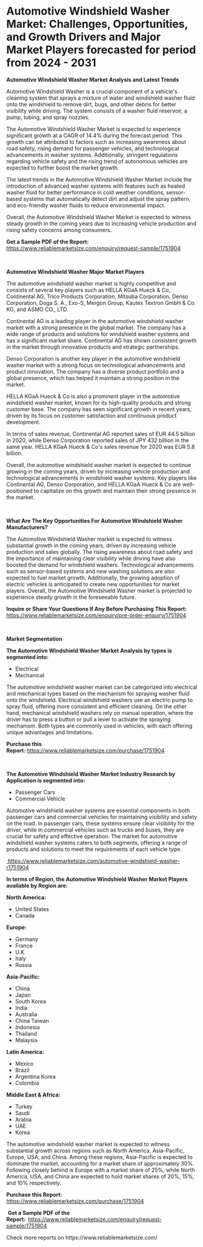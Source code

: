 <p><h1>Automotive Windshield Washer Market: Challenges, Opportunities, and Growth Drivers and Major Market Players forecasted for period from 2024 - 2031</h1></p><p><strong>Automotive Windshield Washer Market Analysis and Latest Trends</strong></p>
<p><p>Automotive Windshield Washer is a crucial component of a vehicle's cleaning system that sprays a mixture of water and windshield washer fluid onto the windshield to remove dirt, bugs, and other debris for better visibility while driving. The system consists of a washer fluid reservoir, a pump, tubing, and spray nozzles.</p><p>The Automotive Windshield Washer Market is expected to experience significant growth at a CAGR of 14.4% during the forecast period. This growth can be attributed to factors such as increasing awareness about road safety, rising demand for passenger vehicles, and technological advancements in washer systems. Additionally, stringent regulations regarding vehicle safety and the rising trend of autonomous vehicles are expected to further boost the market growth.</p><p>The latest trends in the Automotive Windshield Washer Market include the introduction of advanced washer systems with features such as heated washer fluid for better performance in cold weather conditions, sensor-based systems that automatically detect dirt and adjust the spray pattern, and eco-friendly washer fluids to reduce environmental impact.</p><p>Overall, the Automotive Windshield Washer Market is expected to witness steady growth in the coming years due to increasing vehicle production and rising safety concerns among consumers.</p></p>
<p><strong>Get a Sample PDF of the Report:&nbsp;</strong> <a href="https://www.reliablemarketsize.com/enquiry/request-sample/1751904">https://www.reliablemarketsize.com/enquiry/request-sample/1751904</a></p>
<p>&nbsp;</p>
<p><strong>Automotive Windshield Washer Major Market Players</strong></p>
<p><p>The automotive windshield washer market is highly competitive and consists of several key players such as HELLA KGaA Hueck & Co, Continental AG, Trico Products Corporation, Mitsuba Corporation, Denso Corporation, Doga S. A., Exo-S, Mergon Group, Kautex Textron GmbH & Co. KG, and ASMO CO., LTD.</p><p>Continental AG is a leading player in the automotive windshield washer market with a strong presence in the global market. The company has a wide range of products and solutions for windshield washer systems and has a significant market share. Continental AG has shown consistent growth in the market through innovative products and strategic partnerships.</p><p>Denso Corporation is another key player in the automotive windshield washer market with a strong focus on technological advancements and product innovation. The company has a diverse product portfolio and a global presence, which has helped it maintain a strong position in the market.</p><p>HELLA KGaA Hueck & Co is also a prominent player in the automotive windshield washer market, known for its high-quality products and strong customer base. The company has seen significant growth in recent years, driven by its focus on customer satisfaction and continuous product development.</p><p>In terms of sales revenue, Continental AG reported sales of EUR 44.5 billion in 2020, while Denso Corporation reported sales of JPY 432 billion in the same year. HELLA KGaA Hueck & Co's sales revenue for 2020 was EUR 5.8 billion.</p><p>Overall, the automotive windshield washer market is expected to continue growing in the coming years, driven by increasing vehicle production and technological advancements in windshield washer systems. Key players like Continental AG, Denso Corporation, and HELLA KGaA Hueck & Co are well-positioned to capitalize on this growth and maintain their strong presence in the market.</p></p>
<p>&nbsp;</p>
<p><strong>What Are The Key Opportunities For Automotive Windshield Washer Manufacturers?</strong></p>
<p><p>The Automotive Windshield Washer market is expected to witness substantial growth in the coming years, driven by increasing vehicle production and sales globally. The rising awareness about road safety and the importance of maintaining clear visibility while driving have also boosted the demand for windshield washers. Technological advancements such as sensor-based systems and new washing solutions are also expected to fuel market growth. Additionally, the growing adoption of electric vehicles is anticipated to create new opportunities for market players. Overall, the Automotive Windshield Washer market is projected to experience steady growth in the foreseeable future.</p></p>
<p><strong>Inquire or Share Your Questions If Any Before Purchasing This Report:</strong> <a href="https://www.reliablemarketsize.com/enquiry/pre-order-enquiry/1751904">https://www.reliablemarketsize.com/enquiry/pre-order-enquiry/1751904</a></p>
<p>&nbsp;</p>
<p><strong>Market Segmentation</strong></p>
<p><strong>The Automotive Windshield Washer Market Analysis by types is segmented into:</strong></p>
<p><ul><li>Electrical</li><li>Mechanical</li></ul></p>
<p><p>The automotive windshield washer market can be categorized into electrical and mechanical types based on the mechanism for spraying washer fluid onto the windshield. Electrical windshield washers use an electric pump to spray fluid, offering more consistent and efficient cleaning. On the other hand, mechanical windshield washers rely on manual operation, where the driver has to press a button or pull a lever to activate the spraying mechanism. Both types are commonly used in vehicles, with each offering unique advantages and limitations.</p></p>
<p><strong>Purchase this Report:&nbsp;</strong><a href="https://www.reliablemarketsize.com/purchase/1751904">https://www.reliablemarketsize.com/purchase/1751904</a></p>
<p>&nbsp;</p>
<p><strong>The Automotive Windshield Washer Market Industry Research by Application is segmented into:</strong></p>
<p><ul><li>Passenger Cars</li><li>Commercial Vehicle</li></ul></p>
<p><p>Automotive windshield washer systems are essential components in both passenger cars and commercial vehicles for maintaining visibility and safety on the road. In passenger cars, these systems ensure clear visibility for the driver, while in commercial vehicles such as trucks and buses, they are crucial for safety and effective operation. The market for automotive windshield washer systems caters to both segments, offering a range of products and solutions to meet the requirements of each vehicle type.</p></p>
<p><a href="https://www.reliablemarketsize.com/automotive-windshield-washer-r1751904">&nbsp;https://www.reliablemarketsize.com/automotive-windshield-washer-r1751904</a></p>
<p><strong>In terms of Region, the Automotive Windshield Washer Market Players available by Region are:</strong></p>
<p>
    <p> <strong> North America: </strong>
        <ul>
            <li>United States</li>
            <li>Canada</li>
        </ul>
        </p> 
    <p> <strong> Europe: </strong>
        <ul>
            <li>Germany</li>
            <li>France</li>
            <li>U.K.</li>
            <li>Italy</li>
            <li>Russia</li>
        </ul>
        </p> 
    <p> <strong> Asia-Pacific: </strong>
        <ul>
            <li>China</li>
            <li>Japan</li>
            <li>South Korea</li>
            <li>India</li>
            <li>Australia</li>
            <li>China Taiwan</li>
            <li>Indonesia</li>
            <li>Thailand</li>
            <li>Malaysia</li>
        </ul>
        </p> 
    <p> <strong> Latin America: </strong>
        <ul>
            <li>Mexico</li>
            <li>Brazil</li>
            <li>Argentina Korea</li>
            <li>Colombia</li>
        </ul>
        </p> 
    <p> <strong> Middle East & Africa: </strong>
        <ul>
            <li>Turkey</li>
            <li>Saudi</li>
            <li>Arabia</li>
            <li>UAE</li>
            <li>Korea</li>
        </ul>
    </p>
    </p>
<p><p>The automotive windshield washer market is expected to witness substantial growth across regions such as North America, Asia-Pacific, Europe, USA, and China. Among these regions, Asia-Pacific is expected to dominate the market, accounting for a market share of approximately 30%. Following closely behind is Europe with a market share of 25%, while North America, USA, and China are expected to hold market shares of 20%, 15%, and 10% respectively.</p></p>
<p><strong>Purchase this Report: </strong><a href="https://www.reliablemarketsize.com/purchase/1751904">https://www.reliablemarketsize.com/purchase/1751904</a></p>
<p>&nbsp;<strong>Get a Sample PDF of the Report:&nbsp;&nbsp;</strong><a href="https://www.reliablemarketsize.com/enquiry/request-sample/1751904">https://www.reliablemarketsize.com/enquiry/request-sample/1751904</a></p>
<p><strong></strong></p>
<p>Check more reports on https://www.reliablemarketsize.com/</p>